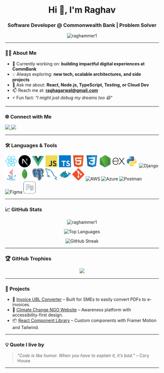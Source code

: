 <h1 align="center">Hi 👋, I'm Raghav</h1>
<h3 align="center">Software Developer @ Commonwealth Bank | Problem Solver</h3>

<p align="center">
  <img src="https://komarev.com/ghpvc/?username=raghammer1&label=Profile%20views&color=0e75b6&style=flat" alt="raghammer1" />
</p>

---

### 👨‍💻 About Me

- 🔭 Currently working on: **building impactful digital experiences at CommBank**
- 💡 Always exploring: **new tech, scalable architectures, and side projects**
- 💬 Ask me about: **React, Node.js, TypeScript, Testing, or Cloud Dev**
- 📫 Reach me at: **raghagarwal@gmail.com**
- ⚡ Fun fact: *“I might just debug my dreams too 😄”*

---

### 🌐 Connect with Me

<p align="left">
  <a href="https://www.linkedin.com/in/raghav-agarwal-84a59822b/" target="_blank">
    <img src="https://img.shields.io/badge/LinkedIn-blue?logo=linkedin&style=for-the-badge" />
  </a>
  <a href="mailto:raghagarwal@gmail.com">
    <img src="https://img.shields.io/badge/Email-grey?logo=gmail&style=for-the-badge" />
  </a>
</p>

---

### 🛠️ Languages & Tools

<p align="left">
  <!-- Frontend -->
  <img src="https://raw.githubusercontent.com/devicons/devicon/master/icons/react/react-original.svg" width="40" title="React" />
  <img src="https://raw.githubusercontent.com/devicons/devicon/master/icons/nextjs/nextjs-original.svg" width="40" title="Next.js" />
  <img src="https://raw.githubusercontent.com/devicons/devicon/master/icons/vuejs/vuejs-original.svg" width="40" title="Vue.js" />
  <img src="https://raw.githubusercontent.com/devicons/devicon/master/icons/javascript/javascript-original.svg" width="40" title="JavaScript" />
  <img src="https://raw.githubusercontent.com/devicons/devicon/master/icons/typescript/typescript-original.svg" width="40" title="TypeScript" />
  <img src="https://raw.githubusercontent.com/devicons/devicon/master/icons/html5/html5-original.svg" width="40" title="HTML5" />
  <img src="https://raw.githubusercontent.com/devicons/devicon/master/icons/css3/css3-original.svg" width="40" title="CSS3" />
  
  <!-- Backend -->
  <img src="https://raw.githubusercontent.com/devicons/devicon/master/icons/nodejs/nodejs-original.svg" width="40" title="Node.js" />
  <img src="https://raw.githubusercontent.com/devicons/devicon/master/icons/express/express-original.svg" width="40" title="Express.js" />
  <img src="https://raw.githubusercontent.com/devicons/devicon/master/icons/python/python-original.svg" width="40" title="Python" />
  <img src="https://cdn.worldvectorlogo.com/logos/django.svg" width="40" title="Django" />
  <img src="https://raw.githubusercontent.com/devicons/devicon/master/icons/java/java-original.svg" width="40" title="Java" />

  <!-- Databases -->
  <img src="https://raw.githubusercontent.com/devicons/devicon/master/icons/mongodb/mongodb-original.svg" width="40" title="MongoDB" />
  <img src="https://raw.githubusercontent.com/devicons/devicon/master/icons/postgresql/postgresql-original.svg" width="40" title="PostgreSQL" />
  <img src="https://raw.githubusercontent.com/devicons/devicon/master/icons/mysql/mysql-original.svg" width="40" title="MySQL" />

  <!-- DevOps -->
  <img src="https://raw.githubusercontent.com/devicons/devicon/master/icons/docker/docker-original.svg" width="40" title="Docker" />
  <img src="https://raw.githubusercontent.com/devicons/devicon/master/icons/git/git-original.svg" width="40" title="Git" />
  <img src="https://www.vectorlogo.zone/logos/amazon_aws/amazon_aws-icon.svg" width="40" title="AWS" />
  <img src="https://www.vectorlogo.zone/logos/microsoft_azure/microsoft_azure-icon.svg" width="40" title="Azure" />

  <!-- Tools -->
  <img src="https://www.vectorlogo.zone/logos/getpostman/getpostman-icon.svg" width="40" title="Postman" />
  <img src="https://www.vectorlogo.zone/logos/figma/figma-icon.svg" width="40" title="Figma" />
  <img src="https://raw.githubusercontent.com/devicons/devicon/master/icons/photoshop/photoshop-line.svg" width="40" title="Photoshop" />
</p>

---

### 📈 GitHub Stats

<p align="center">
  <img src="https://github-readme-stats.vercel.app/api?username=raghammer1&show_icons=true&theme=default" alt="raghammer1" />
</p>

<p align="center">
  <img src="https://github-readme-stats.vercel.app/api/top-langs/?username=raghammer1&layout=compact&theme=default" alt="Top Languages" />
</p>

<p align="center">
  <img src="https://github-readme-streak-stats.herokuapp.com/?user=raghammer1&theme=default" alt="GitHub Streak" />
</p>

---

### 🏆 GitHub Trophies

<p align="center">
  <img src="https://github-profile-trophy.vercel.app/?username=raghammer1&theme=onedark&no-frame=true&row=1&column=7" />
</p>

---

### 🚀 Projects

- 🧾 [Invoice UBL Converter](https://github.com/raghammer1/...) – Built for SMEs to easily convert PDFs to e-invoices.
- 🌱 [Climate Change NGO Website](https://github.com/raghammer1/...) – Awareness platform with accessibility-first design.
- 📦 [React Component Library](https://github.com/raghammer1/...) – Custom components with Framer Motion and Tailwind.

---

### 💡 Quote I live by

> *“Code is like humor. When you have to explain it, it’s bad.”* – Cory House

---

